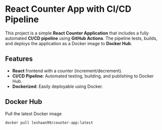 # React Counter App with CI/CD Pipeline

This project is a simple **React Counter Application** that includes a fully automated **CI/CD pipeline** using **GitHub Actions**. The pipeline tests, builds, and deploys the application as a Docker image to **Docker Hub**.

## Features

- **React** frontend with a counter (increment/decrement).
- **CI/CD Pipeline**: Automated testing, building, and publishing to Docker Hub.
- **Dockerized**: Easily deployable using Docker.

## Docker Hub

Pull the latest Docker image

```bash
docker pull leshaan99/counter-app:latest
```
